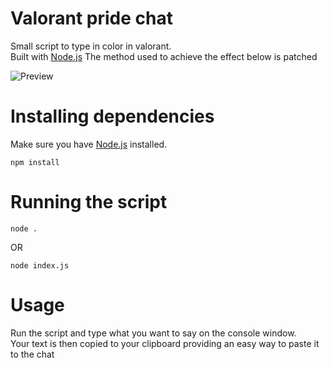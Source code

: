 # Valorant pride chat
 Small script to type in color in valorant.\
 Built with [Node.js](https://nodejs.org/)
 The method used to achieve the effect below is patched

![Preview](https://cdn.discordapp.com/attachments/774615897540657183/852967218840993862/unknown.png)

# Installing dependencies
Make sure you have [Node.js](https://nodejs.org/) installed.
```
npm install
```

# Running the script
```
node .
```
OR
```
node index.js
```

# Usage
 Run the script and type what you want to say on the console window.\
 Your text is then copied to your clipboard providing an easy way to paste it to the chat
